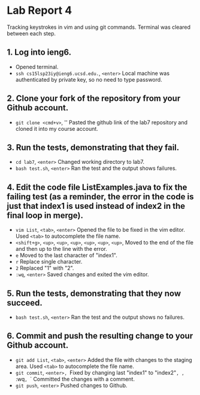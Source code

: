 # Lab Report 4
Tracking keystrokes in vim and using git commands. Terminal was cleared between each step.

## 1. Log into ieng6.
* Opened terminal.
* `ssh cs15lsp23iy@ieng6.ucsd.edu.`, `<enter>` Local machine was authenticated by private key, so no need to type password.

## 2. Clone your fork of the repository from your Github account.
* `git clone <cmd+v>`, '<enter>' Pasted the github link of the lab7 repository and cloned it into my course account.

## 3. Run the tests, demonstrating that they fail.
* `cd lab7`, `<enter>` Changed working directory to lab7.
* `bash test.sh`, `<enter>` Ran the test and the output shows failures.

## 4. Edit the code file ListExamples.java to fix the failing test (as a reminder, the error in the code is just that index1 is used instead of index2 in the final loop in merge).
* `vim List`, `<tab>`, `<enter>` Opened the file to be fixed in the vim editor. Used `<tab>` to autocomplete the file name.
* `<shift+g>`, `<up>`, `<up>`, `<up>`, `<up>`, `<up>`, `<up>`, Moved to the end of the file and then up to the line with the error.
* `e` Moved to the last character of "index1".
* `r` Replace single character.
* `2` Replaced "1" with "2".
* `:wq`, `<enter>` Saved changes and exited the vim editor.

## 5. Run the tests, demonstrating that they now succeed.
* `bash test.sh`, `<enter>` Ran the test and the output shows no failures.

## 6. Commit and push the resulting change to your Github account.
* `git add List`, `<tab>`, `<enter>` Added the file with changes to the staging area. Used `<tab>` to autocomplete the file name.
* `git commit`, `<enter>, `Fixed by changing last "index1" to "index2"`, `<esc>`, `:wq`, `<enter>` Committed the changes with a comment.
* `git push`, `<enter>` Pushed changes to Github.
